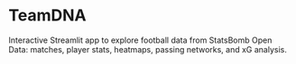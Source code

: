 # TeamDNA
Interactive Streamlit app to explore football  data from StatsBomb Open Data: matches, player stats, heatmaps, passing networks, and xG analysis.
